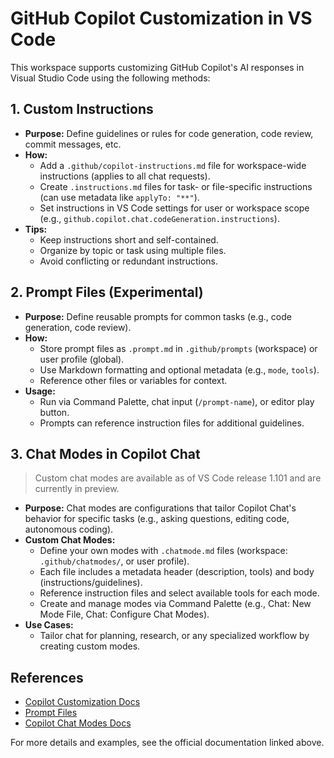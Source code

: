 # GitHub Copilot Customization in VS Code

This workspace supports customizing GitHub Copilot's AI responses in Visual Studio Code using the following methods:

## 1. Custom Instructions

- **Purpose:** Define guidelines or rules for code generation, code review, commit messages, etc.
- **How:**
  - Add a `.github/copilot-instructions.md` file for workspace-wide instructions (applies to all chat requests).
  - Create `.instructions.md` files for task- or file-specific instructions (can use metadata like `applyTo: "**"`).
  - Set instructions in VS Code settings for user or workspace scope (e.g., `github.copilot.chat.codeGeneration.instructions`).
- **Tips:**
  - Keep instructions short and self-contained.
  - Organize by topic or task using multiple files.
  - Avoid conflicting or redundant instructions.

## 2. Prompt Files (Experimental)

- **Purpose:** Define reusable prompts for common tasks (e.g., code generation, code review).
- **How:**
  - Store prompt files as `.prompt.md` in `.github/prompts` (workspace) or user profile (global).
  - Use Markdown formatting and optional metadata (e.g., `mode`, `tools`).
  - Reference other files or variables for context.
- **Usage:**
  - Run via Command Palette, chat input (`/prompt-name`), or editor play button.
  - Prompts can reference instruction files for additional guidelines.

## 3. Chat Modes in Copilot Chat

> Custom chat modes are available as of VS Code release 1.101 and are currently in preview.

- **Purpose:** Chat modes are configurations that tailor Copilot Chat's behavior for specific tasks (e.g., asking questions, editing code, autonomous coding).
- **Custom Chat Modes:**
  - Define your own modes with `.chatmode.md` files (workspace: `.github/chatmodes/`, or user profile).
  - Each file includes a metadata header (description, tools) and body (instructions/guidelines).
  - Reference instruction files and select available tools for each mode.
  - Create and manage modes via Command Palette (e.g., Chat: New Mode File, Chat: Configure Chat Modes).
- **Use Cases:**
  - Tailor chat for planning, research, or any specialized workflow by creating custom modes.

## References

- [Copilot Customization Docs](https://code.visualstudio.com/docs/copilot/copilot-customization)
- [Prompt Files](https://code.visualstudio.com/docs/copilot/copilot-customization#_prompt-files-experimental)
- [Copilot Chat Modes Docs](https://code.visualstudio.com/docs/copilot/chat/chat-modes)

For more details and examples, see the official documentation linked above.
